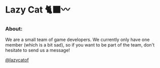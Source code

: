 # Lazy Cat 🐈‍⬛〰️
<h3> About: </h3>
We are a small team of game developers. We currently only have one member (which is a bit sad), so 
if you want to be part of the team, don't hesitate to send us a message!

<a href="https://twitter.com/lazycatof">@lazycatof</a>

